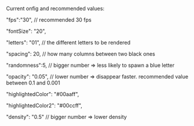 Current onfig and recommended values:

  "fps":"30", 											// recommended 30 fps

  "fontSize": "20",

  "letters": "01",  								// the different letters to be rendered

  "spacing": 20,  									// how many columns between two black ones

  "randomness":5,  									// bigger number => less likely to spawn a blue letter

  "opacity": "0.05",  							// lower number => disappear faster. recommended value between 0.1 and 0.001

  "highlightedColor": "#00aaff",

  "highlightedColor2": "#00ccff",

  "density": "0.5"  								// bigger number => lower density
